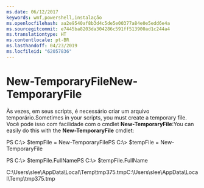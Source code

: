 ```yaml
---
ms.date: 06/12/2017
keywords: wmf,powershell,instalação
ms.openlocfilehash: aa2e9540af8b3d4c5de5e00377a84e0e5edd6e4a
ms.sourcegitcommit: e7445ba8203da304286c591ff513900ad1c244a4
ms.translationtype: HT
ms.contentlocale: pt-BR
ms.lasthandoff: 04/23/2019
ms.locfileid: "62057836"
---
```

# <a name="new-temporaryfile"></a><span data-ttu-id="03330-102">New-TemporaryFile</span><span class="sxs-lookup"><span data-stu-id="03330-102">New-TemporaryFile</span></span>
<span data-ttu-id="03330-103">Às vezes, em seus scripts, é necessário criar um arquivo temporário.</span><span class="sxs-lookup"><span data-stu-id="03330-103">Sometimes in your scripts, you must create a temporary file.</span></span> <span data-ttu-id="03330-104">Você pode isso com facilidade com o cmdlet **New-TemporaryFile**:</span><span class="sxs-lookup"><span data-stu-id="03330-104">You can easily do this with the **New-TemporaryFile** cmdlet:</span></span>

<span data-ttu-id="03330-105">PS C:\\&gt; $tempFile = New-TemporaryFile</span><span class="sxs-lookup"><span data-stu-id="03330-105">PS C:\\&gt; $tempFile = New-TemporaryFile</span></span>

<span data-ttu-id="03330-106">PS C:\\&gt; $tempFile.FullName</span><span class="sxs-lookup"><span data-stu-id="03330-106">PS C:\\&gt; $tempFile.FullName</span></span>

<span data-ttu-id="03330-107">C:\\Users\\slee\\AppData\\Local\\Temp\\tmp375.tmp</span><span class="sxs-lookup"><span data-stu-id="03330-107">C:\\Users\\slee\\AppData\\Local\\Temp\\tmp375.tmp</span></span>
